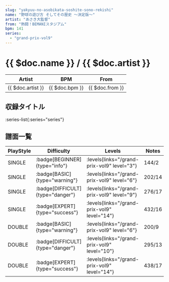 ```yaml
---
slug: "yakyuu-no-asobikata-soshite-sono-rekishi"
name: "野球の遊び方 そしてその歴史 ～決定版～"
artist: "あさき大監督"
from: "熱闘！BEMANIスタジアム"
bpm: 141
series:
  - "grand-prix-vol9"
---
```


# {{ $doc.name }} / {{ $doc.artist }}

|Artist|BPM|From|
|------|---|----|
|{{ $doc.artist }}|{{ $doc.bpm }}|{{ $doc.from }}|

## 収録タイトル

:series-list{:series="series"}

## 譜面一覧

|PlayStyle|Difficulty|Levels|Notes|Movie|
|---------|----------|------|-----|-----|
|SINGLE| :badge[BEGINNER]{type="info"}| :levels{links="/grand-prix-vol9" level="3"}|144/2||
|SINGLE| :badge[BASIC]{type="warning"}| :levels{links="/grand-prix-vol9" level="6"}|202/14||
|SINGLE| :badge[DIFFICULT]{type="danger"}| :levels{links="/grand-prix-vol9" level="9"}|276/17||
|SINGLE| :badge[EXPERT]{type="success"}| :levels{links="/grand-prix-vol9" level="14"}|432/16||
|DOUBLE| :badge[BASIC]{type="warning"}| :levels{links="/grand-prix-vol9" level="6"}|200/9||
|DOUBLE| :badge[DIFFICULT]{type="danger"}| :levels{links="/grand-prix-vol9" level="10"}|295/13||
|DOUBLE| :badge[EXPERT]{type="success"}| :levels{links="/grand-prix-vol9" level="14"}|438/17||
